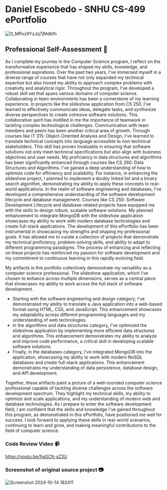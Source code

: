 # Daniel Escobedo - SNHU CS-499 ePortfolio 

![0_MPoz9YzJq7jMdbfh](https://github.com/user-attachments/assets/60fdc6a0-ab42-4b22-bdfe-0983e2a01914)

## Professional Self-Assessment :briefcase:

As I complete my journey in the Computer Science program, I reflect on the transformative experience that has shaped my skills, knowledge, and professional aspirations. Over the past two years, I've immersed myself in a diverse range of courses that have not only expanded my technical expertise but also honed my ability to approach complex problems with creativity and analytical rigor. Throughout the program, I've developed a robust skill set that spans various domains of computer science. Collaborating in team environments has been a cornerstone of my learning experience. In projects like the slideshow application from CS 250, I've learned to effectively communicate ideas, delegate tasks, and synthesize diverse perspectives to create cohesive software solutions. This collaborative spirit has instilled in me the importance of teamwork in tackling complex technological challenges. Communication with team members and peers has been another critical area of growth. Through courses like IT 315: Object-Oriented Analysis and Design, I've learned to translate technical concepts into language accessible to non-technical stakeholders. This skill has proven invaluable in ensuring that software solutions not only meet technical specifications but also align with business objectives and user needs.
My proficiency in data structures and algorithms has been significantly enhanced through courses like CS 260: Data Structures and Algorithms. I've gained a deep understanding of how to optimize code for efficiency and scalability. For instance, in enhancing the slideshow project, I planned to implement a doubly linked list and a binary search algorithm, demonstrating my ability to apply these concepts to real-world applications. In the realm of software engineering and databases, I've developed a comprehensive understanding of the software development lifecycle and database management. Courses like CS 250: Software Development Lifecycle and database-related projects have equipped me with the skills to design robust, scalable software solutions. My planned enhancement to integrate MongoDB with the slideshow application showcases my ability to work with modern database technologies and create full-stack applications. The development of this ePortfolio has been instrumental in showcasing my strengths and shaping my professional goals. It has allowed me to curate a collection of projects that demonstrate my technical proficiency, problem-solving skills, and ability to adapt to different programming paradigms. The process of enhancing and reflecting on these projects has reinforced my passion for software development and my commitment to continuous learning in this rapidly evolving field.

My artifacts in this portfolio collectively demonstrate my versatility as a computer science professional. The slideshow application, which I've chosen to enhance across multiple dimensions, serves as a central piece that showcases my ability to work across the full stack of software development.
- Starting with the software engineering and design category, I've demonstrated my ability to translate a Java application into a web-based format using HTML, CSS, and JavaScript. This enhancement showcases my adaptability across different programming languages and my understanding of web technologies.
- In the algorithms and data structures category, I've optimized the slideshow application by implementing more efficient data structures and algorithms. This enhancement demonstrates my ability to analyze and improve code performance, a critical skill in developing scalable software solutions.
- Finally, in the databases category, I've integrated MongoDB into the application, showcasing my ability to work with modern NoSQL databases and create full-stack applications. This enhancement demonstrates my understanding of data persistence, database design, and API development.
  
Together, these artifacts paint a picture of a well-rounded computer science professional capable of tackling diverse challenges across the software development spectrum. They highlight my technical skills, my ability to optimize and scale applications, and my understanding of modern web and database technologies.
As I prepare to enter the software development field, I am confident that the skills and knowledge I've gained throughout this program, as demonstrated in this ePortfolio, have positioned me well for success. I look forward to applying these skills in real-world scenarios, continuing to learn and grow, and making meaningful contributions to the field of computer science.

### Code Review Video :video_camera:
https://youtu.be/5gGCtt-sZ3U

### Screenshot of original source project :camera:

![Screenshot 2024-10-14 182411](https://github.com/user-attachments/assets/773497af-f4e9-44e2-a8d2-9315ad2fe3e7)


